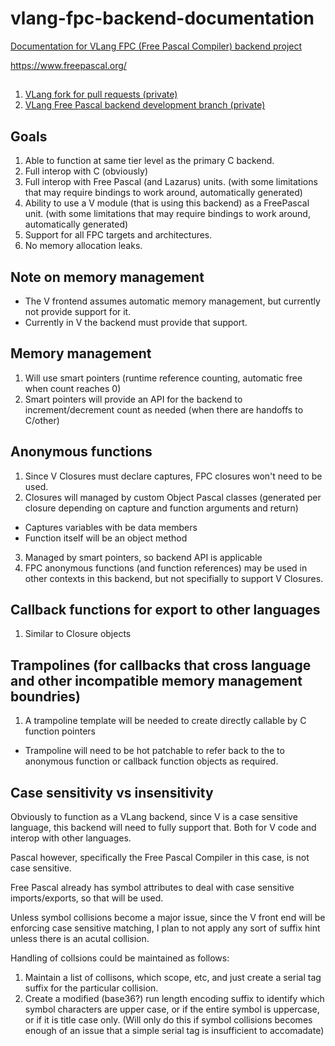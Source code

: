 <!---
  CudaText: lexer_file=Markdown; tab_size=2; tab_spaces=Yes; newline=LF;
  --->

# vlang-fpc-backend-documentation

[Documentation for VLang FPC (Free Pascal Compiler) backend project](https://github.com/bogen85/vlang-fpc-backend-documentation)

https://www.freepascal.org/

##
1. [VLang fork for pull requests (private)](https://github.com/bogen85/vlang-fpc-backend)
1. [VLang Free Pascal backend development branch (private)](https://github.com/bogen85/vlang-fpc-backend/tree/das-develop-main)

## Goals
1. Able to function at same tier level as the primary C backend.
1. Full interop with C (obviously)
1. Full interop with Free Pascal (and Lazarus) units. (with some limitations that may require bindings to work around, automatically generated)
1. Ability to use a V module (that is using this backend) as a FreePascal unit. (with some limitations that may require bindings to work around, automatically generated)
1. Support for all FPC targets and architectures.
1. No memory allocation leaks.

## Note on memory management

- The V frontend assumes automatic memory management, but currently not provide support for it.
- Currently in V the backend must provide that support.

## Memory management
1. Will use smart pointers (runtime reference counting, automatic free when count reaches 0)
1. Smart pointers will provide an API for the backend to increment/decrement count as needed (when there are handoffs to C/other)

## Anonymous functions
1. Since V Closures must declare captures, FPC closures won't need to be used.
2. Closures will managed by custom Object Pascal classes (generated per closure depending on capture and function arguments and return)
  - Captures variables with be data members
  - Function itself will be an object method
3. Managed by smart pointers, so backend API is applicable
4. FPC anonymous functions (and function references) may be used in other contexts in this backend, but not specifially to support V Closures.

## Callback functions for export to other languages
1. Similar to Closure objects

## Trampolines (for callbacks that cross language and other incompatible memory management boundries)
1. A trampoline template will be needed to create directly callable by C function pointers
  - Trampoline will need to be hot patchable to refer back to the to anonymous function or callback function objects as required.

## Case sensitivity vs insensitivity

Obviously to function as a VLang backend, since V is a case sensitive language, this backend will need to fully support that. Both for V code and interop with other languages.

Pascal however, specifically the Free Pascal Compiler in this case, is not case sensitive.

Free Pascal already has symbol attributes to deal with case sensitive imports/exports, so that will be used.

Unless symbol collisions become a major issue, since the V front end will be enforcing case sensitive matching, I plan to not apply any sort of suffix hint unless there is an acutal collision.

Handling of collsions could be maintained as follows:
1. Maintain a list of collisons, which scope, etc, and just create a serial tag suffix for the particular collision.
2. Create a modified (base36?) run length encoding suffix to identify which symbol characters are upper case, or if the entire symbol is uppercase, or if it is title case only. (Will only do this if symbol collisions becomes enough of an issue that a simple serial tag is insufficient to accomadate)
